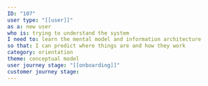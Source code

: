 ```yaml
---
ID: "107"
user type: "[[user]]"
as a: new user
who is: trying to understand the system
I need to: learn the mental model and information architecture
so that: I can predict where things are and how they work
category: orientation
theme: conceptual model
user journey stage: "[[onboarding]]"
customer journey stage:
---
```

